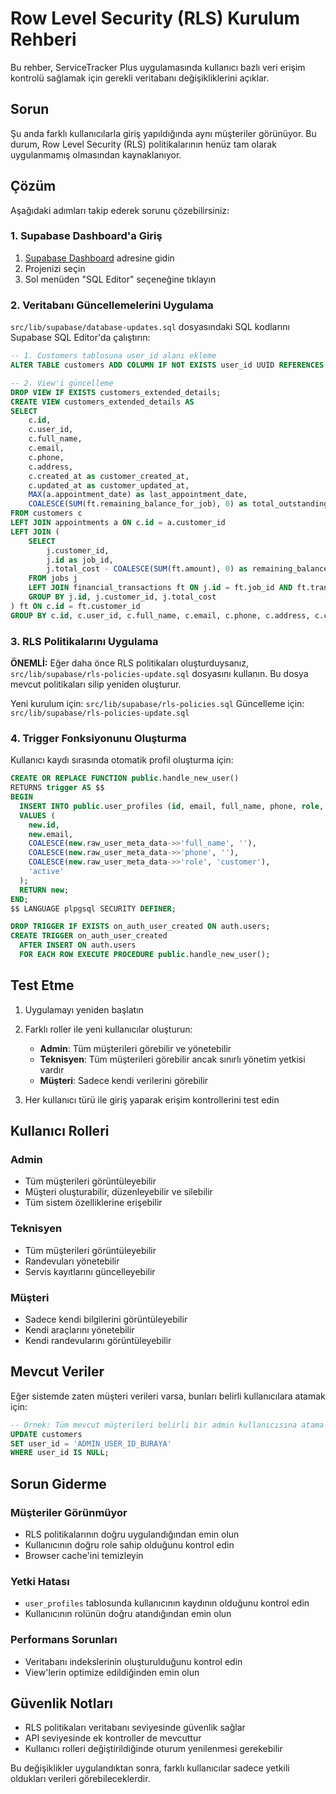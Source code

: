 # Row Level Security (RLS) Kurulum Rehberi

Bu rehber, ServiceTracker Plus uygulamasında kullanıcı bazlı veri erişim kontrolü sağlamak için gerekli veritabanı değişikliklerini açıklar.

## Sorun

Şu anda farklı kullanıcılarla giriş yapıldığında aynı müşteriler görünüyor. Bu durum, Row Level Security (RLS) politikalarının henüz tam olarak uygulanmamış olmasından kaynaklanıyor.

## Çözüm

Aşağıdaki adımları takip ederek sorunu çözebilirsiniz:

### 1. Supabase Dashboard'a Giriş

1. [Supabase Dashboard](https://app.supabase.com) adresine gidin
2. Projenizi seçin
3. Sol menüden "SQL Editor" seçeneğine tıklayın

### 2. Veritabanı Güncellemelerini Uygulama

`src/lib/supabase/database-updates.sql` dosyasındaki SQL kodlarını Supabase SQL Editor'da çalıştırın:

```sql
-- 1. Customers tablosuna user_id alanı ekleme
ALTER TABLE customers ADD COLUMN IF NOT EXISTS user_id UUID REFERENCES auth.users(id);

-- 2. View'i güncelleme
DROP VIEW IF EXISTS customers_extended_details;
CREATE VIEW customers_extended_details AS
SELECT 
    c.id,
    c.user_id,
    c.full_name,
    c.email,
    c.phone,
    c.address,
    c.created_at as customer_created_at,
    c.updated_at as customer_updated_at,
    MAX(a.appointment_date) as last_appointment_date,
    COALESCE(SUM(ft.remaining_balance_for_job), 0) as total_outstanding_balance_from_jobs
FROM customers c
LEFT JOIN appointments a ON c.id = a.customer_id
LEFT JOIN (
    SELECT 
        j.customer_id,
        j.id as job_id,
        j.total_cost - COALESCE(SUM(ft.amount), 0) as remaining_balance_for_job
    FROM jobs j
    LEFT JOIN financial_transactions ft ON j.id = ft.job_id AND ft.transaction_type = 'PAYMENT'
    GROUP BY j.id, j.customer_id, j.total_cost
) ft ON c.id = ft.customer_id
GROUP BY c.id, c.user_id, c.full_name, c.email, c.phone, c.address, c.created_at, c.updated_at;
```

### 3. RLS Politikalarını Uygulama

**ÖNEMLİ:** Eğer daha önce RLS politikaları oluşturduysanız, `src/lib/supabase/rls-policies-update.sql` dosyasını kullanın. Bu dosya mevcut politikaları silip yeniden oluşturur.

Yeni kurulum için: `src/lib/supabase/rls-policies.sql`
Güncelleme için: `src/lib/supabase/rls-policies-update.sql`

### 4. Trigger Fonksiyonunu Oluşturma

Kullanıcı kaydı sırasında otomatik profil oluşturma için:

```sql
CREATE OR REPLACE FUNCTION public.handle_new_user()
RETURNS trigger AS $$
BEGIN
  INSERT INTO public.user_profiles (id, email, full_name, phone, role, status)
  VALUES (
    new.id,
    new.email,
    COALESCE(new.raw_user_meta_data->>'full_name', ''),
    COALESCE(new.raw_user_meta_data->>'phone', ''),
    COALESCE(new.raw_user_meta_data->>'role', 'customer'),
    'active'
  );
  RETURN new;
END;
$$ LANGUAGE plpgsql SECURITY DEFINER;

DROP TRIGGER IF EXISTS on_auth_user_created ON auth.users;
CREATE TRIGGER on_auth_user_created
  AFTER INSERT ON auth.users
  FOR EACH ROW EXECUTE PROCEDURE public.handle_new_user();
```

## Test Etme

1. Uygulamayı yeniden başlatın
2. Farklı roller ile yeni kullanıcılar oluşturun:
   - **Admin**: Tüm müşterileri görebilir ve yönetebilir
   - **Teknisyen**: Tüm müşterileri görebilir ancak sınırlı yönetim yetkisi vardır
   - **Müşteri**: Sadece kendi verilerini görebilir

3. Her kullanıcı türü ile giriş yaparak erişim kontrollerini test edin

## Kullanıcı Rolleri

### Admin
- Tüm müşterileri görüntüleyebilir
- Müşteri oluşturabilir, düzenleyebilir ve silebilir
- Tüm sistem özelliklerine erişebilir

### Teknisyen
- Tüm müşterileri görüntüleyebilir
- Randevuları yönetebilir
- Servis kayıtlarını güncelleyebilir

### Müşteri
- Sadece kendi bilgilerini görüntüleyebilir
- Kendi araçlarını yönetebilir
- Kendi randevularını görüntüleyebilir

## Mevcut Veriler

Eğer sistemde zaten müşteri verileri varsa, bunları belirli kullanıcılara atamak için:

```sql
-- Örnek: Tüm mevcut müşterileri belirli bir admin kullanıcısına atama
UPDATE customers 
SET user_id = 'ADMIN_USER_ID_BURAYA' 
WHERE user_id IS NULL;
```

## Sorun Giderme

### Müşteriler Görünmüyor
- RLS politikalarının doğru uygulandığından emin olun
- Kullanıcının doğru role sahip olduğunu kontrol edin
- Browser cache'ini temizleyin

### Yetki Hatası
- `user_profiles` tablosunda kullanıcının kaydının olduğunu kontrol edin
- Kullanıcının rolünün doğru atandığından emin olun

### Performans Sorunları
- Veritabanı indekslerinin oluşturulduğunu kontrol edin
- View'lerin optimize edildiğinden emin olun

## Güvenlik Notları

- RLS politikaları veritabanı seviyesinde güvenlik sağlar
- API seviyesinde ek kontroller de mevcuttur
- Kullanıcı rolleri değiştirildiğinde oturum yenilenmesi gerekebilir

Bu değişiklikler uygulandıktan sonra, farklı kullanıcılar sadece yetkili oldukları verileri görebileceklerdir. 